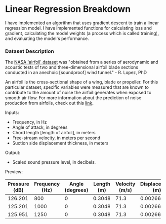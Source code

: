 # Linear Regression Breakdown

I have implemented an algorithm that uses gradient descent to train a linear regression model. I have implemented functions for calculating loss and gradient, calculating the model weights (a process which is called training), and evaluating the model's performance.

### Dataset Description

The [NASA 'airfoil' dataset](https://archive.ics.uci.edu/ml/datasets/Airfoil+Self-Noise#) was "obtained from a series of aerodynamic and acoustic tests of two and three-dimensional airfoil blade sections conducted in an anechoic [soundproof] wind tunnel." - R. Lopez, PhD

An airfoil is the cross-sectional shape of a wing, blade or propeller. For this particular dataset, specific variables were measured that are known to contribute to the amount of noise the airfoil generates when exposed to smooth air flow. For more information about the prediction of noise production from airfoils, check out this [link](https://ntrs.nasa.gov/citations/19890016302).

Inputs: 
- Frequency, in Hz
- Angle of attack, in degrees
- Chord length [length of airfoil], in meters
- Free-stream velocity, in meters per second
- Suction side displacement thickness, in meters

Output: 
- Scaled sound pressure level, in decibels.

Preview:

| Pressure (dB) | Frequency (Hz) | Angle (degrees) | Length  (m) | Velocity (m/s) | Displacement (m) 
|--|--|--|--|--|--|
| 126.201 | 800 | 0 | 0.3048 | 71.3 | 0.002663 
| 125.201 | 1000| 0 | 0.3048 | 71.3 | 0.002663 
| 125.951 | 1250| 0 | 0.3048 | 71.3 | 0.002663 